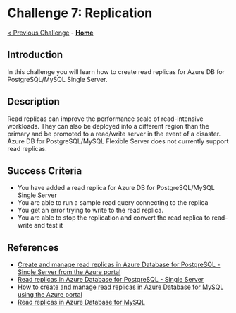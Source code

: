 # Challenge 7: Replication

[< Previous Challenge](./06-private-endpoint.md) - **[Home](../README.md)** 


## Introduction
In this challenge you will learn how to create read replicas for Azure DB for PostgreSQL/MySQL Single Server. 

## Description
Read replicas can improve the performance scale of read-intensive workloads. They can also be deployed into a different region than the primary and be promoted to a read/write server in the event of a disaster. Azure DB for PostgreSQL/MySQL Flexible Server does not currently support read replicas. 

## Success Criteria

* You have added a read replica for Azure DB for PostgreSQL/MySQL Single Server
* You are able to run a sample read query connecting to the replica 
* You get an error trying to write to the read replica. 
* You are able to stop the replication and convert the read replica to read-write and test it

## References
* [Create and manage read replicas in Azure Database for PostgreSQL - Single Server from the Azure portal](https://docs.microsoft.com/en-us/azure/postgresql/howto-read-replicas-portal)
* [Read replicas in Azure Database for PostgreSQL - Single Server](https://docs.microsoft.com/en-us/azure/postgresql/concepts-read-replicas)
* [How to create and manage read replicas in Azure Database for MySQL using the Azure portal](https://docs.microsoft.com/en-us/azure/mysql/howto-read-replicas-portal)
* [Read replicas in Azure Database for MySQL](https://docs.microsoft.com/en-us/azure/mysql/concepts-read-replicas)

